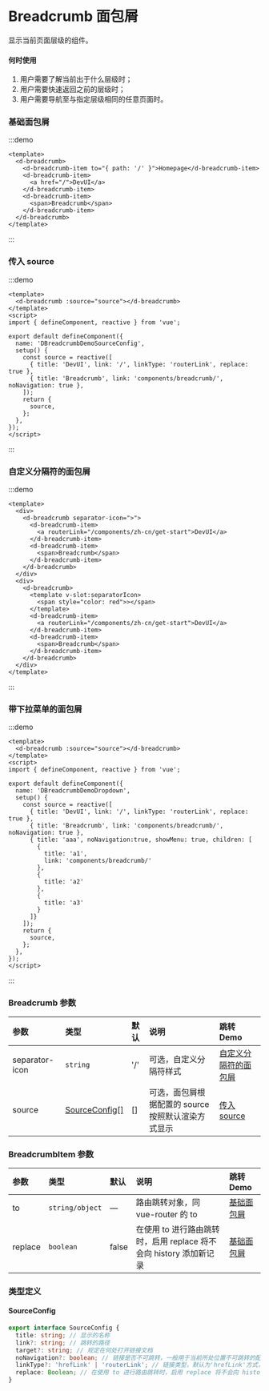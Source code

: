 # Breadcrumb 面包屑

显示当前页面层级的组件。

#### 何时使用

1. 用户需要了解当前出于什么层级时；
2. 用户需要快速返回之前的层级时；
3. 用户需要导航至与指定层级相同的任意页面时。

### 基础面包屑

:::demo

```vue
<template>
  <d-breadcrumb>
    <d-breadcrumb-item to="{ path: '/' }">Homepage</d-breadcrumb-item>
    <d-breadcrumb-item>
      <a href="/">DevUI</a>
    </d-breadcrumb-item>
    <d-breadcrumb-item>
      <span>Breadcrumb</span>
    </d-breadcrumb-item>
  </d-breadcrumb>
</template>
```

:::

### 传入 source

:::demo

```vue
<template>
  <d-breadcrumb :source="source"></d-breadcrumb>
</template>
<script>
import { defineComponent, reactive } from 'vue';

export default defineComponent({
  name: 'DBreadcrumbDemoSourceConfig',
  setup() {
    const source = reactive([
      { title: 'DevUI', link: '/', linkType: 'routerLink', replace: true },
      { title: 'Breadcrumb', link: 'components/breadcrumb/', noNavigation: true },
    ]);
    return {
      source,
    };
  },
});
</script>
```

:::

### 自定义分隔符的面包屑

:::demo

```vue
<template>
  <div>
    <d-breadcrumb separator-icon=">">
      <d-breadcrumb-item>
        <a routerLink="/components/zh-cn/get-start">DevUI</a>
      </d-breadcrumb-item>
      <d-breadcrumb-item>
        <span>Breadcrumb</span>
      </d-breadcrumb-item>
    </d-breadcrumb>
  </div>
  <div>
    <d-breadcrumb>
      <template v-slot:separatorIcon>
        <span style="color: red">></span>
      </template>
      <d-breadcrumb-item>
        <a routerLink="/components/zh-cn/get-start">DevUI</a>
      </d-breadcrumb-item>
      <d-breadcrumb-item>
        <span>Breadcrumb</span>
      </d-breadcrumb-item>
    </d-breadcrumb>
  </div>
</template>
```

:::

### 带下拉菜单的面包屑

:::demo

```vue
<template>
  <d-breadcrumb :source="source"></d-breadcrumb>
</template>
<script>
import { defineComponent, reactive } from 'vue';

export default defineComponent({
  name: 'DBreadcrumbDemoDropdown',
  setup() {
    const source = reactive([
      { title: 'DevUI', link: '/', linkType: 'routerLink', replace: true },
      { title: 'Breadcrumb', link: 'components/breadcrumb/', noNavigation: true },
      { title: 'aaa', noNavigation:true, showMenu: true, children: [
        {
          title: 'a1',
          link: 'components/breadcrumb/'
        },
        {
          title: 'a2'
        },
        {
          title: 'a3'
        }
      ]}
    ]);
    return {
      source,
    };
  },
});
</script>
```

:::
### Breadcrumb 参数

| 参数           | 类型                              | 默认 | 说明                                               | 跳转 Demo                                     |
| :------------- | :-------------------------------- | :--- | :------------------------------------------------- | :-------------------------------------------- |
| separator-icon | `string`                          | '/'  | 可选，自定义分隔符样式                             | [自定义分隔符的面包屑](#自定义分隔符的面包屑) |
| source         | [SourceConfig\[\]](#sourceconfig) | []   | 可选，面包屑根据配置的 source 按照默认渲染方式显示 | [传入 source](#传入source)                    |

### BreadcrumbItem 参数

| 参数    | 类型            | 默认  | 说明                                                               | 跳转 Demo                 |
| :------ | :-------------- | :---- | :----------------------------------------------------------------- | :------------------------ |
| to      | `string/object` | —     | 路由跳转对象，同 vue-router 的 to                                  | [基础面包屑](#基础面包屑) |
| replace | `boolean`       | false | 在使用 to 进行路由跳转时，启用 replace 将不会向 history 添加新记录 | [基础面包屑](#基础面包屑) |

### 类型定义

#### SourceConfig

```ts
export interface SourceConfig {
  title: string; // 显示的名称
  link?: string; // 跳转的路径
  target?: string; // 规定在何处打开链接文档
  noNavigation?: boolean; // 链接是否不可跳转，一般用于当前所处位置不可跳转的配置
  linkType?: 'hrefLink' | 'routerLink'; // 链接类型，默认为'hrefLink'方式，可选'hrefLink' 或 'routerLink'
  replace: Boolean; // 在使用 to 进行路由跳转时，启用 replace 将不会向 history 添加新记录
}
```
